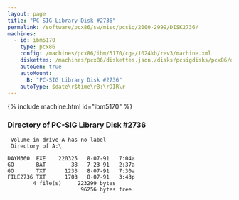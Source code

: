 ```yaml
---
layout: page
title: "PC-SIG Library Disk #2736"
permalink: /software/pcx86/sw/misc/pcsig/2000-2999/DISK2736/
machines:
  - id: ibm5170
    type: pcx86
    config: /machines/pcx86/ibm/5170/cga/1024kb/rev3/machine.xml
    diskettes: /machines/pcx86/diskettes.json,/disks/pcsigdisks/pcx86/diskettes.json
    autoGen: true
    autoMount:
      B: "PC-SIG Library Disk #2736"
    autoType: $date\r$time\rB:\rDIR\r
---
```


{% include machine.html id="ibm5170" %}

### Directory of PC-SIG Library Disk #2736

     Volume in drive A has no label
     Directory of A:\

    DAYM360  EXE    220325   8-07-91   7:04a
    GO       BAT        38   7-23-91   2:37a
    GO       TXT      1233   8-07-91   7:30a
    FILE2736 TXT      1703   8-07-91   3:43p
            4 file(s)     223299 bytes
                           96256 bytes free

